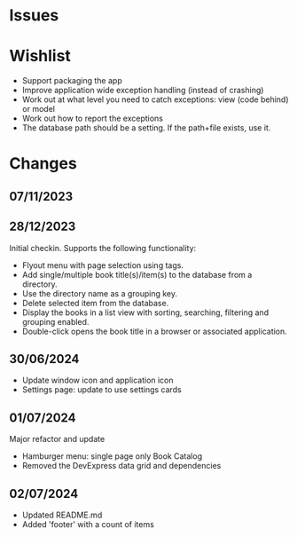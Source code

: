 # Issues

# Wishlist
- Support packaging the app
- Improve application wide exception handling (instead of crashing)
- Work out at what level you need to catch exceptions: view (code behind) or model
- Work out how to report the exceptions
- The database path should be a setting. If the path+file exists, use it.

# Changes
## 07/11/2023

## 28/12/2023
Initial checkin. Supports the following functionality:
- Flyout menu with page selection using tags.
- Add single/multiple book title(s)/item(s) to the database from a directory.
- Use the directory name as a grouping key.
- Delete selected item from the database.
- Display the books in a list view with sorting, searching, filtering and grouping enabled.
- Double-click opens the book title in a browser or associated application.

## 30/06/2024
- Update window icon and application icon
- Settings page: update to use settings cards

## 01/07/2024
Major refactor and update
- Hamburger menu: single page only Book Catalog
- Removed the DevExpress data grid and dependencies

## 02/07/2024
- Updated README.md
- Added 'footer' with a count of items
